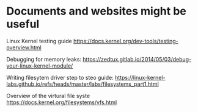 # Documents and websites might be useful

Linux Kernel testing guide
https://docs.kernel.org/dev-tools/testing-overview.html

Debugging for memory leaks:
https://zedtux.gitlab.io/2014/05/03/debug-your-linux-kernel-module/

Writing filesytem driver step to steo guide:
https://linux-kernel-labs.github.io/refs/heads/master/labs/filesystems_part1.html

Overview of the virtural file syste
https://docs.kernel.org/filesystems/vfs.html
